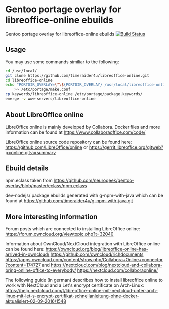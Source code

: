 # Gentoo portage overlay for libreoffice-online ebuilds 
Gentoo portage overlay for libreoffice-online ebuilds
[![Build Status](https://travis-ci.org/timeraider4u/libreoffice-online.svg?branch=master)](https://travis-ci.org/timeraider4u/libreoffice-online)

## Usage
You may use some commands similiar to the following:
````bash
cd /usr/local/
git clone https://github.com/timeraider4u/libreoffice-online.git
cd libreoffice-online
echo "PORTDIR_OVERLAY=\"\${PORTDIR_OVERLAY} /usr/local/libreoffice-online/\"" \
	>> /etc/portage/make.conf
cp keywords/libreoffice-online /etc/portage/package.keywords/
emerge -v www-servers/libreoffice-online
````

## About LibreOffice online
LibreOffice online is mainly developed by Collabora.
Docker files and more information can be found at
https://www.collaboraoffice.com/code/

LibreOffice online source code repository can be found here:
https://github.com/LibreOffice/online
or
https://gerrit.libreoffice.org/gitweb?p=online.git;a=summary

## Ebuild details
npm.eclass taken from 
https://github.com/neurogeek/gentoo-overlay/blob/master/eclass/npm.eclass

dev-nodejs/ package ebuilds generated with g-npm-with-java which can be found at
https://github.com/timeraider4u/g-npm-with-java.git

## More interesting information
Forum posts which are connected to installing LibreOffice online:
https://forum.owncloud.org/viewtopic.php?t=32040

Information about OwnCloud/NextCloud integration with LibreOffice online
can be found here:
https://owncloud.org/blog/libreoffice-online-has-arrived-in-owncloud/
https://github.com/owncloud/richdocuments
https://apps.owncloud.com/content/show.php/Collabora+Online+connector?content=174727
and 
https://nextcloud.com/blog/nextcloud-and-collabora-bring-online-office-to-everybody/
https://nextcloud.com/collaboraonline/

The following guide (in german) describes how to install libreoffice online 
to work with NextCloud and a Let's encrypt certificate on Arch-Linux:
https://help.nextcloud.com/t/libreoffice-online-mit-nextcloud-unter-arch-linux-mit-let-s-encrypt-zertifikat-schnellanleitung-ohne-docker-aktualisiert-02-09-2016/1548
